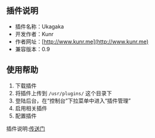 ## 插件说明 ##
 - 插件名称：Ukagaka
 - 开发作者：Kunr
 - 作者网址：[http://www.kunr.me](http://www.kunr.me)
 - 兼容版本：0.9

## 使用帮助 ##

 1. 下载插件
 2. 将插件上传到 `/usr/plugins/` 这个目录下
 3. 登陆后台，在“控制台”下拉菜单中进入“插件管理”
 4. 启用相关插件
 5. 配置插件

插件说明:[传送门](http://www.kunr.me/Ugauka/)